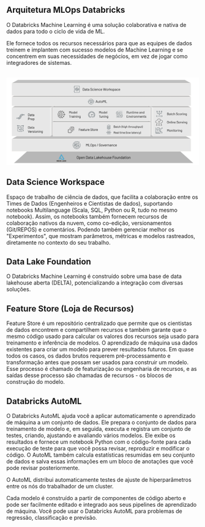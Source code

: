 ## Arquitetura MLOps Databricks

O Databricks Machine Learning é uma solução colaborativa e nativa de dados para todo o ciclo de vida de ML.

Ele fornece todos os recursos necessários para que as equipes de dados treinem e implantem com sucesso modelos de Machine Learning e se concentrem em suas necessidades de negócios, em vez de jogar como integradores de sistemas.
</BR> </BR>

<img src='https://raw.githubusercontent.com/Databricks-BR/MLOps/main/images/mlops_arquitetura.png'></img>




## Data Science Workspace

Espaço de trabalho de ciência de dados, que facilita a colaboração entre os Times de Dados (Engenheiros e Cientistas de dados), suportando notebooks Multilanguage (Scala, SQL, Python ou R, tudo no mesmo notebook). Assim, os notebooks também fornecem recursos de colaboração nativos da nuvem, como co-edição, versionamentos (Git/REPOS) e comentários. Podendo também gerenciar melhor os "Experimentos", que mostram parâmetros, métricas e modelos rastreados, diretamente no contexto do seu trabalho.

## Data Lake Foundation

O Databricks Machine Learning é construído sobre uma base de data lakehouse aberta (DELTA), potencializando a integração com diversas soluções.


## Feature Store (Loja de Recursos)

Feature Store é um repositório centralizado que permite que os cientistas de dados encontrem e compartilhem recursos e também garante que o mesmo código usado para calcular os valores dos recursos seja usado para treinamento e inferência de modelos.
O aprendizado de máquina usa dados existentes para criar um modelo para prever resultados futuros. Em quase todos os casos, os dados brutos requerem pré-processamento e transformação antes que possam ser usados ​​para construir um modelo. Esse processo é chamado de featurização ou engenharia de recursos, e as saídas desse processo são chamadas de recursos - os blocos de construção do modelo.

## Databricks AutoML

O Databricks AutoML ajuda você a aplicar automaticamente o aprendizado de máquina a um conjunto de dados. Ele prepara o conjunto de dados para treinamento de modelo e, em seguida, executa e registra um conjunto de testes, criando, ajustando e avaliando vários modelos. Ele exibe os resultados e fornece um notebook Python com o código-fonte para cada execução de teste para que você possa revisar, reproduzir e modificar o código. O AutoML também calcula estatísticas resumidas em seu conjunto de dados e salva essas informações em um bloco de anotações que você pode revisar posteriormente.

O AutoML distribui automaticamente testes de ajuste de hiperparâmetros entre os nós do trabalhador de um cluster.

Cada modelo é construído a partir de componentes de código aberto e pode ser facilmente editado e integrado aos seus pipelines de aprendizado de máquina. Você pode usar o Databricks AutoML para problemas de regressão, classificação e previsão. 
